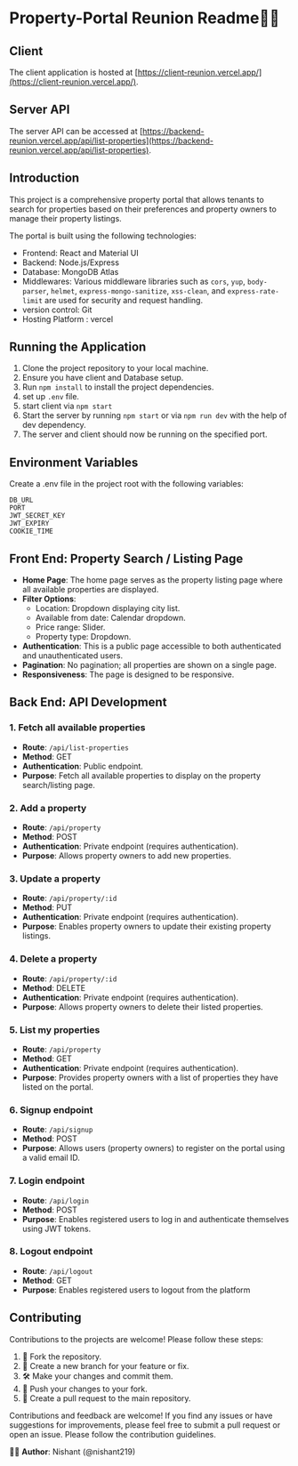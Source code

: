 # Property-Portal Reunion Readme👨‍💻 

## Client

The client application is hosted at [https://client-reunion.vercel.app/](https://client-reunion.vercel.app/).

## Server API

The server API can be accessed at [https://backend-reunion.vercel.app/api/list-properties](https://backend-reunion.vercel.app/api/list-properties).

## Introduction

This project is a comprehensive property portal that allows tenants to search for properties based on their preferences and property owners to manage their property listings. 

The portal is built using the following technologies:
- Frontend: React and Material UI
- Backend: Node.js/Express
- Database: MongoDB Atlas
- Middlewares: Various middleware libraries such as `cors`, `yup`, `body-parser`, `helmet`, `express-mongo-sanitize`, `xss-clean`, and `express-rate-limit` are used for security and request handling.
- version control: Git
- Hosting Platform : vercel


## Running the Application
1. Clone the project repository to your local machine.
2. Ensure you have client and Database setup.
3. Run `npm install` to install the project dependencies.
4. set up `.env` file.
5. start client via `npm start`
6. Start the server by running `npm start` or via `npm run dev` with the help of dev dependency.
7. The server and client should now be running on the specified port.

## Environment Variables
Create a .env file in the project root with the following variables:
```
DB_URL
PORT
JWT_SECRET_KEY
JWT_EXPIRY
COOKIE_TIME
```


## Front End: Property Search / Listing Page

- **Home Page**: The home page serves as the property listing page where all available properties are displayed.
- **Filter Options**:
  - Location: Dropdown displaying city list.
  - Available from date: Calendar dropdown.
  - Price range: Slider.
  - Property type: Dropdown.
- **Authentication**: This is a public page accessible to both authenticated and unauthenticated users.
- **Pagination**: No pagination; all properties are shown on a single page.
- **Responsiveness**: The page is designed to be responsive.

## Back End: API Development

### 1. Fetch all available properties

- **Route**: `/api/list-properties`
- **Method**: GET
- **Authentication**: Public endpoint.
- **Purpose**: Fetch all available properties to display on the property search/listing page.

### 2. Add a property

- **Route**: `/api/property`
- **Method**: POST
- **Authentication**: Private endpoint (requires authentication).
- **Purpose**: Allows property owners to add new properties.

### 3. Update a property

- **Route**: `/api/property/:id`
- **Method**: PUT
- **Authentication**: Private endpoint (requires authentication).
- **Purpose**: Enables property owners to update their existing property listings.

### 4. Delete a property

- **Route**: `/api/property/:id`
- **Method**: DELETE
- **Authentication**: Private endpoint (requires authentication).
- **Purpose**: Allows property owners to delete their listed properties.

### 5. List my properties

- **Route**: `/api/property`
- **Method**: GET
- **Authentication**: Private endpoint (requires authentication).
- **Purpose**: Provides property owners with a list of properties they have listed on the portal.

### 6. Signup endpoint

- **Route**: `/api/signup`
- **Method**: POST
- **Purpose**: Allows users (property owners) to register on the portal using a valid email ID.

### 7. Login endpoint

- **Route**: `/api/login`
- **Method**: POST
- **Purpose**: Enables registered users to log in and authenticate themselves using JWT tokens.

### 8. Logout endpoint

- **Route**: `/api/logout`
- **Method**: GET
- **Purpose**: Enables registered users to logout from the platform



## Contributing
Contributions to the projects are welcome! Please follow these steps:
1. 🍴 Fork the repository.
2. 🌿 Create a new branch for your feature or fix.
3. 🛠️ Make your changes and commit them.
4. 🚀 Push your changes to your fork.
5. 🔄 Create a pull request to the main repository.

Contributions and feedback are welcome! If you find any issues or have suggestions for improvements, please feel free to submit a pull request or open an issue. Please follow the contribution guidelines.

👨‍💻 **Author**: Nishant (@nishant219)
